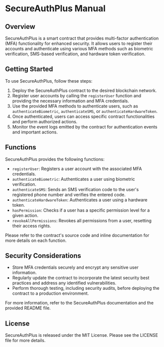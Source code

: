 # SecureAuthPlus Manual

## Overview
SecureAuthPlus is a smart contract that provides multi-factor authentication (MFA) functionality for enhanced security. It allows users to register their accounts and authenticate using various MFA methods such as biometric verification, SMS-based verification, and hardware token verification.

## Getting Started
To use SecureAuthPlus, follow these steps:

1. Deploy the SecureAuthPlus contract to the desired blockchain network.
2. Register user accounts by calling the `registerUser` function and providing the necessary information and MFA credentials.
3. Use the provided MFA methods to authenticate users, such as `authenticateBiometric`, `authenticateSMS`, or `authenticateHardwareToken`.
4. Once authenticated, users can access specific contract functionalities and perform authorized actions.
5. Monitor the event logs emitted by the contract for authentication events and important actions.

## Functions
SecureAuthPlus provides the following functions:

- `registerUser`: Registers a user account with the associated MFA credentials.
- `authenticateBiometric`: Authenticates a user using biometric verification.
- `authenticateSMS`: Sends an SMS verification code to the user's registered phone number and verifies the entered code.
- `authenticateHardwareToken`: Authenticates a user using a hardware token.
- `hasPermission`: Checks if a user has a specific permission level for a given action.
- `revokeAllPermissions`: Revokes all permissions from a user, resetting their access rights.

Please refer to the contract's source code and inline documentation for more details on each function.

## Security Considerations
- Store MFA credentials securely and encrypt any sensitive user information.
- Regularly update the contract to incorporate the latest security best practices and address any identified vulnerabilities.
- Perform thorough testing, including security audits, before deploying the contract to a production environment.

For more information, refer to the SecureAuthPlus documentation and the provided README file.

## License
SecureAuthPlus is released under the MIT License. Please see the LICENSE file for more details.
